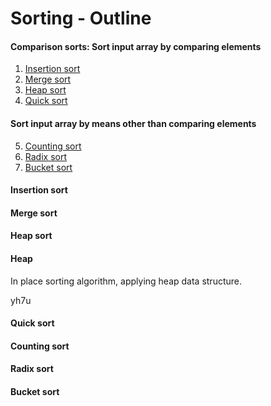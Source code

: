 Sorting - Outline
===
#### Comparison sorts: Sort input array by comparing elements
1. <a class="nav-link" href="#insert_sort">Insertion sort</a>
2. <a class="nav-link" href="#merge_sort">Merge sort</a>
3. <a class="nav-link" href="#heap_sort">Heap sort</a>
4. <a class="nav-link" href="#quick_sort">Quick sort</a>
   
#### Sort input array by means other than comparing elements

5. <a class="nav-link" href="#count_sort">Counting sort</a>
6. <a class="nav-link" href="#radix_sort">Radix sort</a>
7. <a class="nav-link" href="#bucket_sort">Bucket sort</a>



<h4 id="insert_sort">Insertion sort</h4>

<h4 id="merge_sort">Merge sort</h4>

<h4 id="heap_sort">Heap sort</h4>

#### Heap
In place sorting algorithm, applying heap data structure.

yh7u
<h4 id="quick_sort">Quick sort</h4>

<h4 id="count_sort">Counting sort</h4>

<h4 id="radix_sort">Radix sort</h4>

<h4 id="bucket_sort">Bucket sort</h4>

